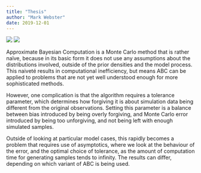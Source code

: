 ```yaml
---
title: "Thesis"
author: "Mark Webster"
date: 2019-12-01
---
```


![](/./thesis_files/abc1.png)
![](/./thesis_files/abc2.png)

Approximate Bayesian Computation is a Monte Carlo method that is rather naïve, because in its basic form it does not use any assumptions about the distributions involved, outside of the prior densities and the model process. This naiveté results in computational inefficiency, but means ABC can be applied to problems that are not yet well understood enough for more sophisticated methods.

However, one complication is that the algorithm requires a tolerance parameter, which determines how forgiving it is about simulation data being different from the original observations. Setting this parameter is a balance between bias introduced by being overly forgiving, and Monte Carlo error introduced by being too unforgiving, and not being left with enough simulated samples.

Outside of looking at particular model cases, this rapidly becomes a problem that requires use of asymptotics, where we look at the behaviour of the error, and the optimal choice of tolerance, as the amount of computation time for generating samples tends to infinity. The results can differ, depending on which variant of ABC is being used.
